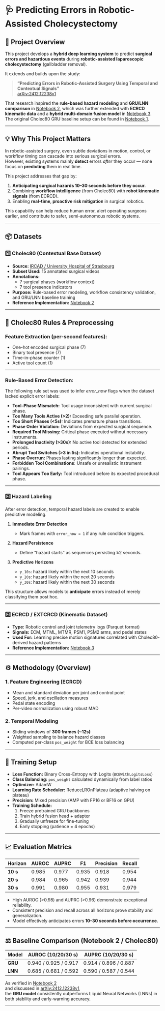 # 🩺 Predicting Errors in Robotic-Assisted Cholecystectomy  

## 📘 Project Overview  
This project develops a **hybrid deep learning system** to predict **surgical errors and hazardous events** during **robotic-assisted laparoscopic cholecystectomy** (gallbladder removal).  

It extends and builds upon the study:  
> **“Predicting Errors in Robotic-Assisted Surgery Using Temporal and Contextual Signals”**  
> [arXiv:2412.12238v1](https://arxiv.org/html/2412.12238v1)

That research inspired the **rule-based hazard modeling** and **GRU/LNN comparison** in [Notebook 2](https://github.com/asifa1510/PredictingRoboticMalfunctions/blob/main/Robotic_errorsGRU.ipynb), which was further extended with **ECRCD kinematic data** and a **hybrid multi-domain fusion model** in [Notebook 3](https://github.com/asifa1510/PredictingRoboticMalfunctions/blob/main/hybrid-ecrcd-cholec80x.ipynb).  
The original Cholec80 GRU baseline setup can be found in [Notebook 1](https://github.com/asifa1510/PredictingRoboticMalfunctions/blob/main/Surical-error_Cholec80GRU.ipynb).  

---

## 💡 Why This Project Matters  
In robotic-assisted surgery, even subtle deviations in motion, control, or workflow timing can cascade into serious surgical errors.  
However, existing systems mainly **detect** errors *after* they occur — none focus on **predicting** them in real time.  

This project addresses that gap by:  
1. **Anticipating surgical hazards 10–30 seconds before they occur.**  
2. Combining **workflow intelligence** (from Cholec80) with **robot kinematic signals** (from ECRCD).  
3. Enabling **real-time, proactive risk mitigation** in surgical robotics.  

This capability can help reduce human error, alert operating surgeons earlier, and contribute to safer, semi-autonomous robotic systems.

---

## 📦 Datasets  

### **1️⃣ Cholec80 (Contextual Base Dataset)**  
- **Source:** [IRCAD / University Hospital of Strasbourg](http://camma.u-strasbg.fr/datasets)  
- **Subset Used:** 15 annotated surgical videos  
- **Annotations:**  
  - 7 surgical phases (workflow context)  
  - 7 tool presence indicators  
- **Purpose:** Rule-based error modeling, workflow consistency validation, and GRU/LNN baseline training  
- **Reference Implementation:** [Notebook 2](https://github.com/asifa1510/PredictingRoboticMalfunctions/blob/main/Robotic_errorsGRU.ipynb)

---

## 🧮 Cholec80 Rules & Preprocessing  

### **Feature Extraction (per-second features):**  
- One-hot encoded surgical phase (7)  
- Binary tool presence (7)  
- Time-in-phase counter (1)  
- Active tool count (1)

---

### **Rule-Based Error Detection:**  
The following rule set was used to infer *error_now* flags when the dataset lacked explicit error labels:  

- **Tool–Phase Mismatch:** Tool usage inconsistent with current surgical phase.  
- **Too Many Tools Active (>2):** Exceeding safe parallel operation.  
- **Too Short Phases (<5s):** Indicates premature phase transitions.  
- **Phase Order Violation:** Deviations from expected surgical sequence.  
- **Required Tool Missing:** Critical phase executed without necessary instruments.  
- **Prolonged Inactivity (>30s):** No active tool detected for extended periods.  
- **Abrupt Tool Switches (>3 in 5s):** Indicates operational instability.  
- **Phase Overrun:** Phases lasting significantly longer than expected.  
- **Forbidden Tool Combinations:** Unsafe or unrealistic instrument pairings.  
- **Tool Appears Too Early:** Tool introduced before its expected procedural phase.  

---

### **2️⃣ Hazard Labeling**  
After error detection, temporal hazard labels are created to enable predictive modeling.

1. **Immediate Error Detection**  
   - Mark frames with `error_now = 1` if any rule condition triggers.  

2. **Hazard Persistence**  
   - Define “hazard starts” as sequences persisting ≥2 seconds.  

3. **Predictive Horizons**  
   - `y_10s`: hazard likely within the next 10 seconds  
   - `y_20s`: hazard likely within the next 20 seconds  
   - `y_30s`: hazard likely within the next 30 seconds  

This structure allows models to **anticipate** errors instead of merely classifying them post hoc.

---

### **2️⃣ ECRCD / EXTCRCD (Kinematic Dataset)**  
- **Type:** Robotic control and joint telemetry logs (Parquet format)  
- **Signals:** ECM, MTML, MTMR, PSM1, PSM2 arms, and pedal states  
- **Used For:** Learning precise motion signatures correlated with Cholec80-derived hazard patterns  
- **Reference Implementation:** [Notebook 3](https://github.com/asifa1510/PredictingRoboticMalfunctions/blob/main/hybrid-ecrcd-cholec80x.ipynb)

---

## ⚙️ Methodology (Overview)  

### **1. Feature Engineering (ECRCD)**  
- Mean and standard deviation per joint and control point  
- Speed, jerk, and oscillation measures  
- Pedal state encoding  
- Per-video normalization using robust MAD  

### **2. Temporal Modeling**  
- Sliding windows of **300 frames (~12s)**  
- Weighted sampling to balance hazard classes  
- Computed per-class `pos_weight` for BCE loss balancing  

---

## 🧠 Training Setup  

- **Loss Function:** Binary Cross-Entropy with Logits (`BCEWithLogitsLoss`)  
- **Class Balancing:** `pos_weight` calculated dynamically from label ratios  
- **Optimizer:** AdamW  
- **Learning Rate Scheduler:** ReduceLROnPlateau (adaptive halving on plateau)  
- **Precision:** Mixed precision (AMP with FP16 or BF16 on GPU)  
- **Training Schedule:**  
  1. Freeze pretrained GRU backbones  
  2. Train hybrid fusion head + adapter  
  3. Gradually unfreeze for fine-tuning  
  4. Early stopping (patience = 4 epochs)  

---

## 📈 Evaluation Metrics  

| Horizon | AUROC | AUPRC | F1 | Precision | Recall |
|----------|-------|-------|----|------------|---------|
| **10 s** | 0.985 | 0.977 | 0.935 | 0.918 | 0.954 |
| **20 s** | 0.984 | 0.965 | 0.942 | 0.939 | 0.944 |
| **30 s** | 0.991 | 0.980 | 0.955 | 0.931 | 0.979 |

- High AUROC (>0.98) and AUPRC (>0.96) demonstrate exceptional reliability.  
- Consistent precision and recall across all horizons prove stability and generalization.  
- Model effectively anticipates errors **10–30 seconds before occurrence**.  

---

## ⚖️ Baseline Comparison (Notebook 2 / Cholec80)  

| Model | AUROC (10/20/30 s) | AUPRC (10/20/30 s) |
|--------|--------------------|--------------------|
| **GRU** | 0.940 / 0.925 / 0.917 | 0.914 / 0.896 / 0.887 |
| **LNN** | 0.685 / 0.681 / 0.592 | 0.590 / 0.587 / 0.544 |

As verified in [Notebook 2](https://github.com/asifa1510/PredictingRoboticMalfunctions/blob/main/Robotic_errorsGRU.ipynb)  
and discussed in [arXiv:2412.12238v1](https://arxiv.org/html/2412.12238v1),  
the **GRU model** consistently outperforms Liquid Neural Networks (LNNs) in both stability and early-warning accuracy.  

---
